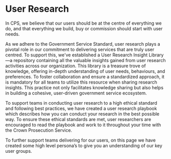 # User Research

In CPS, we believe that our users should be at the centre of everything we do, and that everything we build, buy or commission should start with user needs. 

As we adhere to the Government Service Standard, user research plays a pivotal role in our commitment to delivering services that are truly user centred. To support this, we've established a User Research Insight Library—a repository containing all the valuable insights gained from user research activities across our organization. This library is a treasure trove of knowledge, offering in-depth understanding of user needs, behaviours, and preferences. To foster collaboration and ensure a standardized approach, it is mandatory for all teams to utilize this resource when sharing research insights. This practice not only facilitates knowledge sharing but also helps in building a cohesive, user-driven government service ecosystem.

To support teams in conducting user research to a high ethical standard and following best practices, we have created a user research playbook which describes how you can conduct your research in the best possible way. To ensure these ethical standards are met, user researchers are encouraged to read the playbook and work to it throughout your time with the Crown Prosecution Service. 

To further support teams delivering for our users, on this page we have created some high level persona’s to give you an understanding of our key user groups. 
